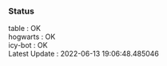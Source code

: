### Status


table : OK  
hogwarts : OK  
icy-bot : OK  
Latest Update : 2022-06-13 19:06:48.485046
